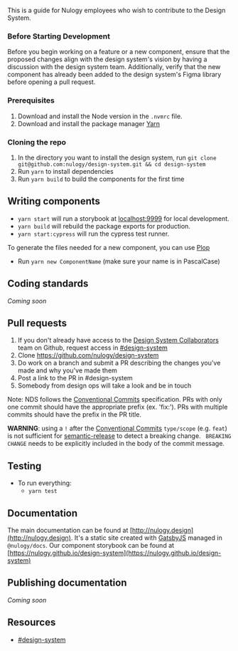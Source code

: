 This is a guide for Nulogy employees who wish to contribute to the Design System.

### Before Starting Development

Before you begin working on a feature or a new component, ensure that the proposed changes align with the design system's vision by having a discussion with the design system team.
Additionally, verify that the new component has already been added to the design system's Figma library before opening a pull request.

### Prerequisites

1. Download and install the Node version in the `.nvmrc` file.
2. Download and install the package manager [Yarn](https://yarnpkg.com/en/docs/install#mac-stable)

### Cloning the repo

1. In the directory you want to install the design system, run `git clone git@github.com:nulogy/design-system.git && cd design-system`
2. Run `yarn` to install dependencies
3. Run `yarn build` to build the components for the first time

## Writing components

- `yarn start` will run a storybook at [localhost:9999](localhost:9999) for local development.
- `yarn build` will rebuild the package exports for production.
- `yarn start:cypress` will run the cypress test runner.

To generate the files needed for a new component, you can use [Plop](https://plopjs.com/)

- Run `yarn new ComponentName` (make sure your name is in PascalCase)

## Coding standards

_Coming soon_

## Pull requests

1. If you don't already have access to the [Design System Collaborators](https://github.com/orgs/nulogy/teams/design-system-collaborators/members) team on Github, request access in [#design-system](https://slack.com/app_redirect?channel=design-system)
2. Clone https://github.com/nulogy/design-system
3. Do work on a branch and submit a PR describing the changes you've made and why you've made them
4. Post a link to the PR in #design-system
5. Somebody from design ops will take a look and be in touch

Note: NDS follows the [Conventional Commits](https://www.conventionalcommits.org) specification. PRs with only one commit should have the appropriate prefix (ex. 'fix:'). PRs with multiple commits should have the prefix in the PR title.

**WARNING**: using a `!` after the [Conventional Commits](https://www.conventionalcommits.org) `type/scope` (e.g. `feat`) is not sufficient for [semantic-release](https://semantic-release.gitbook.io/semantic-release/recipes/release-workflow/maintenance-releases#releasing-a-breaking-change) to detect a breaking change. ` BREAKING CHANGE` needs to be explicitly included in the body of the commit message.

## Testing

- To run everything:
  - `yarn test`

## Documentation

The main documentation can be found at [http://nulogy.design](http://nulogy.design). It's a static site created with [GatsbyJS](https://gatsbyjs.org) managed in `@nulogy/docs`.
Our component storybook can be found at [https://nulogy.github.io/design-system](https://nulogy.github.io/design-system)

## Publishing documentation

_Coming soon_

## Resources

- [#design-system](slack://channel?team=T024N2KKA&id=CBAFQ4X7X)
